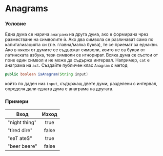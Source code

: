 # Anagrams

### Условие

Една дума се нарича `анаграма` на друга дума, ако е формирана чрез разместване на символите ѝ. Ако два символа се различават само по капитализацията си (т.е. главна/малка буква), те се приемат за еднакви. Ако в някоя от думите се съдържат символи, които не са букви от латинската азбука, тези символи се игнорират. Всяка дума се състои от поне един символ и не може да съдържа интервал. Например, `cat` е анаграма на `act`.
Създайте публичен клас `Anagram` с метод

```java
public boolean isAnagram(String input)
```
който по даден низ `input`, съдържащ двете думи, разделени с интервал, определя дали едната дума е анаграма на другата.

### Примери

| Вход            | Изход |
| --------------- |:-----:|
| "night thing"   | true  |
| "tired dire"    | false |
| "eaT ate$"      | true  |
| "beer beere"    | false |
